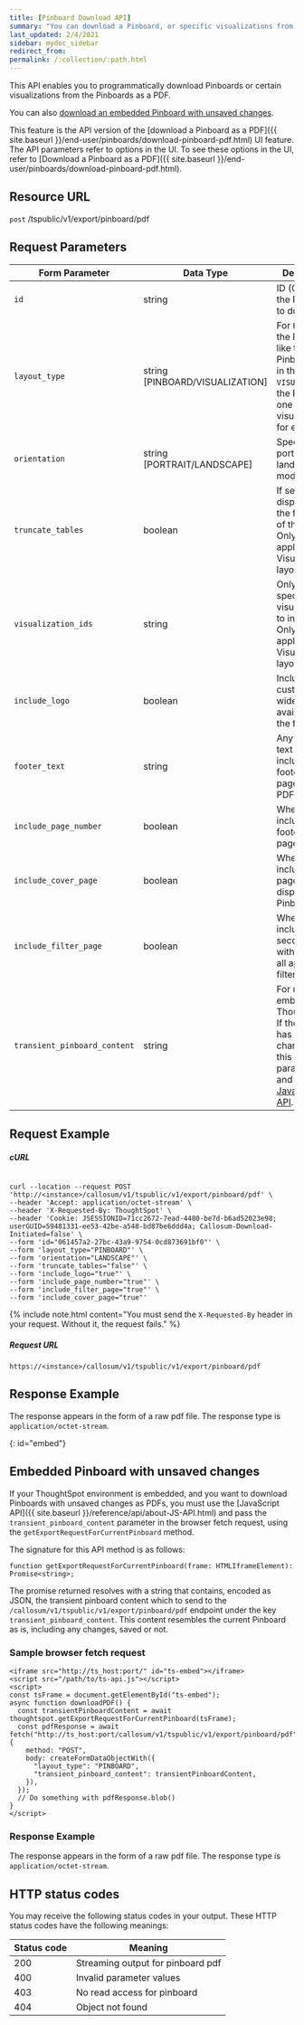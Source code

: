 ```yaml
---
title: [Pinboard Download API]
summary: "You can download a Pinboard, or specific visualizations from the Pinboard, as a PDF."
last_updated: 2/4/2021
sidebar: mydoc_sidebar
redirect_from:
permalink: /:collection/:path.html
---
```


This API enables you to programmatically download Pinboards or certain visualizations from the Pinboards as a PDF.

You can also [download an embedded Pinboard with unsaved changes](#embed).

This feature is the API version of the [download a Pinboard as a PDF]({{ site.baseurl }}/end-user/pinboards/download-pinboard-pdf.html) UI feature. The API parameters refer to options in the UI. To see these options in the UI, refer to [Download a Pinboard as a PDF]({{ site.baseurl }}/end-user/pinboards/download-pinboard-pdf.html).

## Resource URL

<code class="api-method-post">post</code> /tspublic/v1/export/pinboard/pdf

## Request Parameters

<table>
   <colgroup>
      <col style="width:20%" />
      <col style="width:15%" />
      <col style="width:45%" />
      <col style="width:10%" />
      <col style="width:10%" />
   </colgroup>
   <thead>
      <tr>
         <th>Form Parameter</th>
         <th>Data Type</th>
         <th>Description</th>
         <th>Mandatory?</th>
         <th>Default</th>
      </tr>
   </thead>
   <tbody>
      <tr>
         <td><code>id</code></td>
         <td>string</td>
         <td>ID (GUID) of the Pinboard to download</td>
         <td>Yes, unless using the <code>transient_pinboard_content</code> parameter.</td>
         <td>None</td>
      </tr>
     <tr>
         <td><code>layout_type</code></td>
         <td>string [PINBOARD/VISUALIZATION]</td>
         <td>For <code>PINBOARD</code>, the PDF looks like the Pinboard does in the UI. For <code>VISUALIZATION</code>, the PDF has one visualization for each page.</td>
         <td>Yes</td>
         <td>PINBOARD</td>
      </tr>
      <tr>
         <td><code>orientation</code></td>
         <td>string [PORTRAIT/LANDSCAPE]</td>
         <td>Specifies portrait or landscape mode.</td>
         <td>Yes</td>
         <td>LANDSCAPE</td>
      </tr>
      <tr>
      <td><code>truncate_tables</code></td>
      <td>boolean</td>
      <td>If set to true, displays only the first page of the tables. Only applicable in Visualization layout.</td>
      <td>Yes, if <code>layoutType</code> is <code>VISUALIZATION</code></td>
      <td>false</td>
         </tr>
     <tr>
     <td><code>visualization_ids</code></td>
     <td>string</td>
     <td>Only select specific visualizations to include. Only applicable in Visualization layout.</td>
     <td>Yes, if <code>layoutType</code> is <code>VISUALIZATION</code></td>
     <td>none</td>
      </tr>
      <tr>
      <td><code>include_logo</code></td>
      <td>boolean</td>
      <td>Include customized wide logo if available in the footer</td>
      <td>Yes</td>
      <td>true</td>
      </tr>
      <tr>
      <td><code>footer_text</code></td>
      <td>string</td>
      <td>Any footer text to be included in the footer of each page of the PDF</td>
      <td>No</td>
      <td>none</td>
      </tr>
      <tr>
      <td><code>include_page_number</code></td>
      <td>boolean</td>
      <td>Whether to include a footer with the page number</td>
      <td>Yes</td>
      <td>true</td>
      </tr>
      <tr>
      <td><code>include_cover_page</code></td>
      <td>boolean</td>
      <td>Whether to inclue a cover page displaying the Pinboard title</td>
      <td>Yes</td>
      <td>true</td>
      </tr>
      <tr>
      <td><code>include_filter_page</code></td>
      <td>boolean</td>
      <td>Whether to include a second page with a list of all applied filters</td>
      <td>Yes</td>
      <td>true</td>
      </tr>
      <tr>
      <td><code>transient_pinboard_content</code></td>
      <td>string</td>
      <td>For use when embedding ThoughtSpot. If the Pinboard has unsaved changes, pass this parameter, and use the <a href="{{ site.baseurl }}/reference/api/about-JS-API.html">JavaScript API</a>.</td>
      <td>Yes, unless using the <code>id</code> parameter.</td>
      <td>none</td>
      </tr>       
   </tbody>
</table>

## Request Example

##### cURL

```

curl --location --request POST 'http://<instance>/callosum/v1/tspublic/v1/export/pinboard/pdf' \
--header 'Accept: application/octet-stream' \
--header 'X-Requested-By: ThoughtSpot' \
--header 'Cookie: JSESSIONID=71cc2672-7ead-4480-be7d-b6ad52023e98; userGUID=59481331-ee53-42be-a548-bd87be6ddd4a; Callosum-Download-Initiated=false' \
--form 'id="061457a2-27bc-43a9-9754-0cd873691bf0"' \
--form 'layout_type="PINBOARD"' \
--form 'orientation="LANDSCAPE"' \
--form 'truncate_tables="false"' \
--form 'include_logo="true"' \
--form 'include_page_number="true"' \
--form 'include_filter_page="true"' \
--form 'include_cover_page="true"'
```

{% include note.html content="You must send the <code>X-Requested-By</code> header in your request. Without it, the request fails." %}

##### Request URL

```
https://<instance>/callosum/v1/tspublic/v1/export/pinboard/pdf
```

## Response Example
The response appears in the form of a raw pdf file. The response type is `application/octet-stream`.

{: id="embed"}
## Embedded Pinboard with unsaved changes
If your ThoughtSpot environment is embedded, and you want to download Pinboards with unsaved changes as PDFs, you must use the [JavaScript API]({{ site.baseurl }}/reference/api/about-JS-API.html) and pass the <code>transient_pinboard_content</code> parameter in the browser fetch request, using the `getExportRequestForCurrentPinboard` method.

The signature for this API method is as follows:

```
function getExportRequestForCurrentPinboard(frame: HTMLIframeElement): Promise<string>;
```

The promise returned resolves with a string that contains, encoded as JSON, the transient pinboard content which to send to the `/callosum/v1/tspublic/v1/export/pinboard/pdf` endpoint under the key `transient_pinboard_content`. This content resembles the current Pinboard as is, including any changes, saved or not.

### Sample browser fetch request
```
<iframe src="http://ts_host:port/" id="ts-embed"></iframe>
<script src="/path/to/ts-api.js"></script>
<script>
const tsFrame = document.getElementById("ts-embed");
async function downloadPDF() {
  const transientPinboardContent = await thoughtspot.getExportRequestForCurrentPinboard(tsFrame);
  const pdfResponse = await fetch("http://ts_host:port/callosum/v1/tspublic/v1/export/pinboard/pdf", {
    method: "POST",
    body: createFormDataObjectWith({
      "layout_type": "PINBOARD",
      "transient_pinboard_content": transientPinboardContent,
    }),
  });
  // Do something with pdfResponse.blob()
}
</script>
```

### Response Example
The response appears in the form of a raw pdf file. The response type is `application/octet-stream`.

## HTTP status codes
You may receive the following status codes in your output. These HTTP status codes have the following meanings:

| Status code | Meaning |
| --- | --- |
| 200	| Streaming output for pinboard pdf |
| 400	| Invalid parameter values |
| 403	| No read access for pinboard |
| 404	| Object not found |
